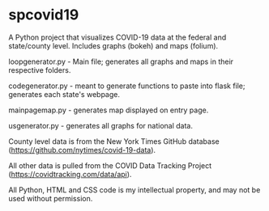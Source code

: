 # spcovid19
A Python project that visualizes COVID-19 data at the federal and state/county level. Includes graphs (bokeh) and maps (folium).

loopgenerator.py - Main file; generates all graphs and maps in their respective folders.

codegenerator.py - meant to generate functions to paste into flask file; generates each state's webpage.

mainpagemap.py - generates map displayed on entry page.

usgenerator.py - generates all graphs for national data.

County level data is from the New York Times GitHub database (https://github.com/nytimes/covid-19-data).

All other data is pulled from the COVID Data Tracking Project (https://covidtracking.com/data/api).

All Python, HTML and CSS code is my intellectual property, and may not be used without permission.
